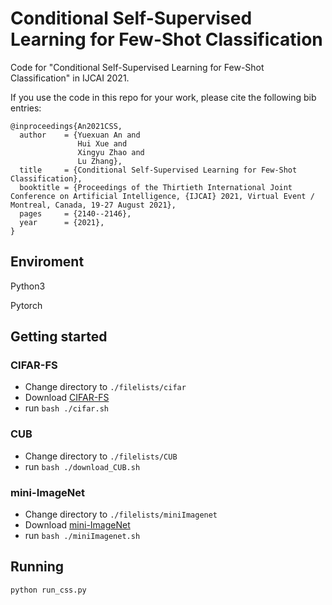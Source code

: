 # Conditional Self-Supervised Learning for Few-Shot Classification

Code for "Conditional Self-Supervised Learning for Few-Shot Classification" in IJCAI 2021.

If you use the code in this repo for your work, please cite the following bib entries:

```
@inproceedings{An2021CSS,
  author    = {Yuexuan An and
               Hui Xue and
               Xingyu Zhao and
               Lu Zhang},
  title     = {Conditional Self-Supervised Learning for Few-Shot Classification},
  booktitle = {Proceedings of the Thirtieth International Joint Conference on Artificial Intelligence, {IJCAI} 2021, Virtual Event / Montreal, Canada, 19-27 August 2021},
  pages     = {2140--2146},
  year      = {2021},
}
```

## Enviroment

Python3

Pytorch

## Getting started

### CIFAR-FS

- Change directory to `./filelists/cifar`
- Download [CIFAR-FS](https://drive.google.com/file/d/1i4atwczSI9NormW5SynaHa1iVN1IaOcs/view)
- run `bash ./cifar.sh`

### CUB

- Change directory to `./filelists/CUB`
- run `bash ./download_CUB.sh`

### mini-ImageNet

- Change directory to `./filelists/miniImagenet`
- Download [mini-ImageNet](https://drive.google.com/file/d/1hQqDL16HTWv9Jz15SwYh3qq1E4F72UDC/view)
- run `bash ./miniImagenet.sh`

## Running

```
python run_css.py
```
